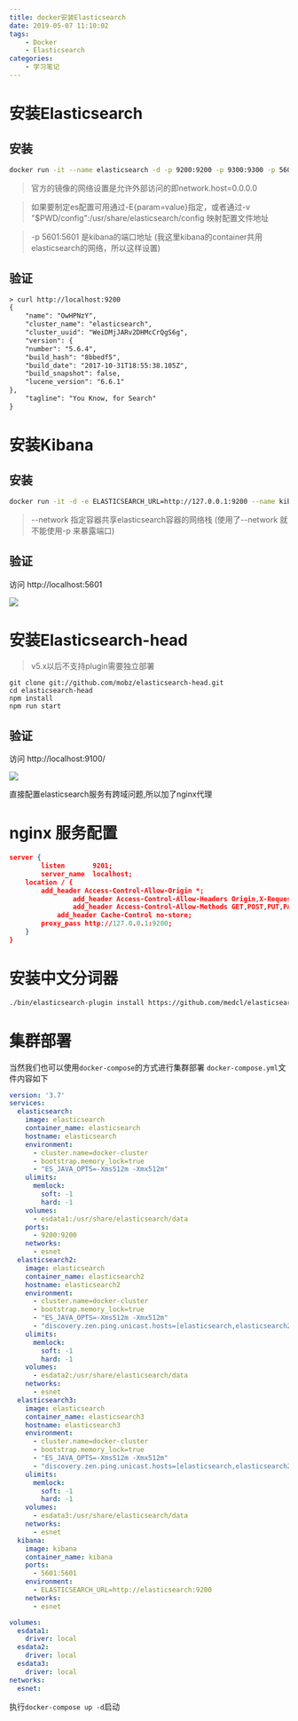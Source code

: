 ```yaml
---
title: docker安装Elasticsearch
date: 2019-05-07 11:10:02
tags:
    - Docker
    - Elasticsearch
categories:
    - 学习笔记
---
```


# 安装Elasticsearch

## 安装

``` bash
docker run -it --name elasticsearch -d -p 9200:9200 -p 9300:9300 -p 5601:5601 elasticsearch
```

> 官方的镜像的网络设置是允许外部访问的即network.host=0.0.0.0

> 如果要制定es配置可用通过-E{param=value}指定，或者通过-v "$PWD/config":/usr/share/elasticsearch/config 映射配置文件地址

> -p 5601:5601 是kibana的端口地址 (我这里kibana的container共用elasticsearch的网络，所以这样设置)

## 验证
``` xml
> curl http://localhost:9200
{
    "name": "OwHPNzY",
    "cluster_name": "elasticsearch",
    "cluster_uuid": "WeiDMjJARv2DHMcCrQgS6g",
    "version": {
    "number": "5.6.4",
    "build_hash": "8bbedf5",
    "build_date": "2017-10-31T18:55:38.105Z",
    "build_snapshot": false,
    "lucene_version": "6.6.1"
},
    "tagline": "You Know, for Search"
}
```

# 安装Kibana

## 安装

``` bash
docker run -it -d -e ELASTICSEARCH_URL=http://127.0.0.1:9200 --name kibana --network=container:elasticsearch kibana
```

> --network 指定容器共享elasticsearch容器的网络栈 (使用了--network 就不能使用-p 来暴露端口)

## 验证
访问 http://localhost:5601

![](https://ws1.sinaimg.cn/large/005LP3H3gy1g2sl90ikgxj31hc0o3tce.jpg)

# 安装Elasticsearch-head

> v5.x以后不支持plugin需要独立部署

``` nodejs
git clone git://github.com/mobz/elasticsearch-head.git
cd elasticsearch-head
npm install
npm run start
```
## 验证

访问 http://localhost:9100/

![](https://ws1.sinaimg.cn/large/005LP3H3gy1g2slf44hejj30r40d5mxo.jpg)

直接配置elasticsearch服务有跨域问题,所以加了nginx代理

# nginx 服务配置

``` json
server {
        listen       9201;
        server_name  localhost;
    location / {
        add_header Access-Control-Allow-Origin *;
                add_header Access-Control-Allow-Headers Origin,X-Requested-With,Content-Type,Accept;
                add_header Access-Control-Allow-Methods GET,POST,PUT,PATCH,OPTIONS,DELETE;
            add_header Cache-Control no-store;
        proxy_pass http://127.0.0.1:9200;
    }
}
```

# 安装中文分词器

``` bash
./bin/elasticsearch-plugin install https://github.com/medcl/elasticsearch-analysis-ik/releases/download/v6.0.0/elasticsearch-analysis-ik-6.0.0.zip
```

# 集群部署

当然我们也可以使用`docker-compose`的方式进行集群部署
`docker-compose.yml`文件内容如下

``` yml
version: '3.7'
services:
  elasticsearch:
    image: elasticsearch
    container_name: elasticsearch
    hostname: elasticsearch
    environment:
      - cluster.name=docker-cluster
      - bootstrap.memory_lock=true
      - "ES_JAVA_OPTS=-Xms512m -Xmx512m"
    ulimits:
      memlock:
        soft: -1
        hard: -1
    volumes:
      - esdata1:/usr/share/elasticsearch/data
    ports:
      - 9200:9200
    networks:
      - esnet
  elasticsearch2:
    image: elasticsearch
    container_name: elasticsearch2
    hostname: elasticsearch2
    environment:
      - cluster.name=docker-cluster
      - bootstrap.memory_lock=true
      - "ES_JAVA_OPTS=-Xms512m -Xmx512m"
      - "discovery.zen.ping.unicast.hosts=[elasticsearch,elasticsearch2,elasticsearch3]"
    ulimits:
      memlock:
        soft: -1
        hard: -1
    volumes:
      - esdata2:/usr/share/elasticsearch/data
    networks:
      - esnet
  elasticsearch3:
    image: elasticsearch
    container_name: elasticsearch3
    hostname: elasticsearch3
    environment:
      - cluster.name=docker-cluster
      - bootstrap.memory_lock=true
      - "ES_JAVA_OPTS=-Xms512m -Xmx512m"
      - "discovery.zen.ping.unicast.hosts=[elasticsearch,elasticsearch2,elasticsearch3]"
    ulimits:
      memlock:
        soft: -1
        hard: -1
    volumes:
      - esdata3:/usr/share/elasticsearch/data
    networks:
      - esnet    
  kibana:
    image: kibana
    container_name: kibana
    ports:
      - 5601:5601
    environment:
      - ELASTICSEARCH_URL=http://elasticsearch:9200
    networks:
      - esnet

volumes:
  esdata1:
    driver: local
  esdata2:
    driver: local
  esdata3:
    driver: local  
networks:
  esnet:
```

执行`docker-compose up -d`启动

